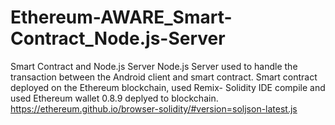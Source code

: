 # Ethereum-AWARE_Smart-Contract_Node.js-Server
Smart Contract and Node.js Server
Node.js Server used to handle the transaction between the Android client and smart contract.
Smart contract deployed on the Ethereum blockchain, used Remix- Solidity IDE compile and used Ethereum wallet 0.8.9 deplyed to blockchain.
https://ethereum.github.io/browser-solidity/#version=soljson-latest.js
